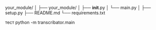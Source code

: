 your_module/
│
├── your_module/
│   ├── __init__.py
│   └── main.py
│
├── setup.py
├── README.md
└── requirements.txt


тест 
python -m transcribator.main